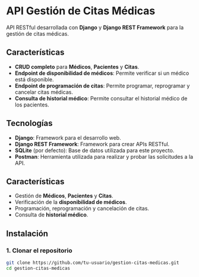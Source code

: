 # API Gestión de Citas Médicas

API RESTful desarrollada con **Django** y **Django REST Framework** para la gestión de citas médicas.

## Características

- **CRUD completo** para **Médicos**, **Pacientes** y **Citas**.
- **Endpoint de disponibilidad de médicos**: Permite verificar si un médico está disponible.
- **Endpoint de programación de citas**: Permite programar, reprogramar y cancelar citas médicas.
- **Consulta de historial médico**: Permite consultar el historial médico de los pacientes.

## Tecnologías

- **Django**: Framework para el desarrollo web.
- **Django REST Framework**: Framework para crear APIs RESTful.
- **SQLite** (por defecto): Base de datos utilizada para este proyecto.
- **Postman**: Herramienta utilizada para realizar y probar las solicitudes a la API.

## Características

- Gestión de **Médicos**, **Pacientes** y **Citas**.
- Verificación de la **disponibilidad de médicos**.
- Programación, reprogramación y cancelación de citas.
- Consulta de **historial médico**.

## Instalación

### 1. Clonar el repositorio

```bash
git clone https://github.com/tu-usuario/gestion-citas-medicas.git
cd gestion-citas-medicas

